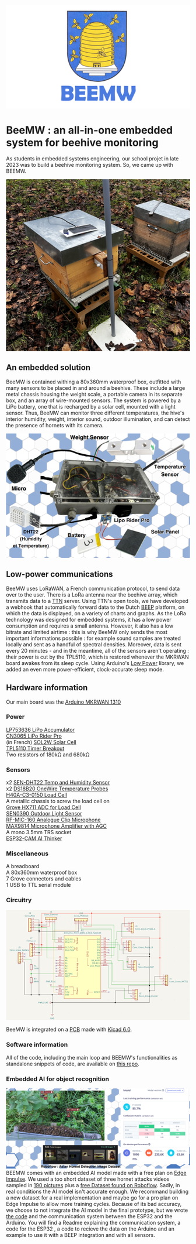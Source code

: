 ![Logo BEEMW](https://raw.githubusercontent.com/Perigorac/perigorac.github.io/main/BEEMW/ressources/Logo_Rich.png)
# BeeMW : an all-in-one embedded system for beehive monitoring

As students in embedded systems engineering, our school projet in late 2023 was to build a beehive monitoring system.  So, we came up with BEEMW.

![BEEMW_Hive](https://raw.githubusercontent.com/Perigorac/perigorac.github.io/main/BEEMW/ressources/BEEMW_Hive.png)

## An embedded solution

BeeMW is contained withing a 80x360mm waterproof box, outfitted with many sensors to be placed in and around a beehive. These include a large metal chassis housing the weight scale, a portable camera in its separate box, and an array of wire-mounted sensors. The system is powered by a LiPo battery, one that is recharged by a solar cell, mounted with a light sensor. Thus, BeeMW can monitor three different temperatures, the hive's interior humidity, weight, interior sound, outdoor illumination, and can detect the presence of hornets with its camera.


![BEEMW_Box](https://raw.githubusercontent.com/Perigorac/perigorac.github.io/main/BEEMW/ressources/BEEMW_Box.png)

## Low-power communications

BeeMW uses LoRaWAN, a French communication protocol, to send data over to the user. There is a LoRa antenna near the beehive array, which transmits data to a [TTN](https://www.thethingsnetwork.org/) server. Using TTN's open tools, we have developed a webhook that automatically forward data to the Dutch [BEEP](https://beep.nl/) platform, on which the data is displayed, on a variety of charts and graphs.
As the LoRa technology was designed for embedded systems, it has a low power consumption and requires a small antenna. However, it also has a low bitrate and limited airtime : this is why BeeMW only sends the most important informations possible : for example sound samples are treated locally and sent as a handful of spectral densities. Moreover, data is sent every 20 minutes - and in the meantime, all of the sensors aren't operating : their power is cut by the TPL5110, which is restored whenever the MKRWAN board awakes from its sleep cycle. Using Arduino's [Low Power](https://github.com/arduino-libraries/ArduinoLowPower) library, we added an even more power-efficient, clock-accurate sleep mode.

## Hardware information

Our main board was the [Arduino MKRWAN 1310](https://docs.arduino.cc/hardware/mkr-wan-1310/)
### Power
[LP753636 LiPo Accumulator](https://www.tme.eu/en/details/accu-lp753636_cl/rechargeable-batteries/cellevia-batteries/)  
[CN3065 LiPo Rider Pro](https://www.seeedstudio.com/LiPo-Rider-Pro.html)  
(in French) [SOL2W Solar Cell](https://www.gotronic.fr/art-cellule-solaire-sol2w-18995.htm)  
[TPL5110 Timer Breakout](https://www.adafruit.com/product/3435)  
Two resistors of 180kΩ and 680kΩ  
### Sensors
x2 [SEN-DHT22 Temp and Humidity Sensor](https://joy-it.net/en/products/SEN-DHT22)  
x2 [DS18B20 OneWire Temperature Probes](https://www.analog.com/en/products/ds18b20.html)  
[H40A-C3-0150 Load Cell](https://www.bosche.eu/en/scale-components/load-cells/single-point-load-cell/single-point-load-cell-h40a)  
A metallic chassis to screw the load cell on  
[Grove HX711 ADC for Load Cell](https://www.seeedstudio.com/Grove-ADC-for-Load-Cell-HX711-p-4361.html)  
[SEN0390 Outdoor Light Sensor](https://wiki.dfrobot.com/Ambient_Light_Sensor_0_200klx_SKU_SEN0390)  
[RF-MIC-160 Analogue Clip Microphone](https://www.conrad.com/en/p/renkforce-rf-mic-160-clip-speech-microphone-transfer-type-details-analogue-incl-clip-2332132.html)  
[MAX9814 Microphone Amplifier with AGC](https://www.adafruit.com/product/1713)  
A mono 3.5mm TRS socket  
[ESP32-CAM AI Thinker](https://docs.ai-thinker.com/en/esp32-cam)  
### Miscellaneous
A breadboard  
A 80x360mm waterproof box  
7 Grove connectors and cables  
1 USB to TTL serial module
### Circuitry
![BEEMW_PCB](https://raw.githubusercontent.com/Perigorac/perigorac.github.io/main/BEEMW/ressources/BEEMW_PCB.png)


BeeMW is integrated on a [PCB](./bmw_pcb.cad) made with [Kicad 6.0](https://www.kicad.org/).  

### Software information

All of the code, including the main loop and BEEMW's functionalities as standalone snippets of code, are available on [this repo](https://github.com/MathisVermeren/Open-Ruche-Project-SE-Polytech2023).

### Embedded AI for object recognition

![BEEMW Embedded AI](https://raw.githubusercontent.com/Perigorac/perigorac.github.io/main/BEEMW/ressources/BEEMW_EdgeImpulse.png)
BEEMW comes with an embedded AI model made with a free plan on [Edge Impulse](https://edgeimpulse.com/). We used a too short dataset of three hornet attacks videos sampled in [190 pictures](https://photos.google.com/share/AF1QipNH1SHzrcbiPGDbbbSlf3vAYlcvsxEYMmPv_WKn9kv4QbVlJMErp1ut0Bl4b8iTBg?pli=1&key=Uno2Tlo1VExzSWwyTDFfSDJNSzZoY01VSGxLQ1Zn) plus a [free Dataset found on Roboflow](https://universe.roboflow.com/use-case-asian-hornet-detection/asian-hornet-detection-a6ael/dataset/2).
Sadly, in real conditions the AI model isn't accurate enough. We recommand building a new dataset for a real implementation and maybe go for a pro plan on Edge Impulse to allow more training cycles.
Because of its bad accuracy, we choose to not integrate the AI model in the final prototype, but we wrote [the code](https://github.com/MathisVermeren/Open-Ruche-Project-SE-Polytech2023/tree/master/camera/Final) and the communication system between the ESP32 and the Arduino. You will find a Readme explaining the communication system, a code for the ESP32 , a code to recieve the data on the Arduino and an example to use it with a BEEP integration and with all sensors.